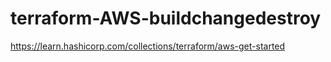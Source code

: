 # terraform-AWS-buildchangedestroy
https://learn.hashicorp.com/collections/terraform/aws-get-started
